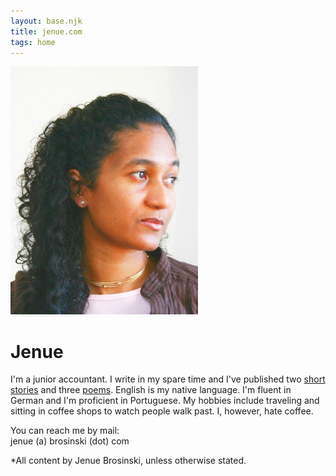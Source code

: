 ```yaml
---
layout: base.njk
title: jenue.com
tags: home
---
```


<div class="about">
	<img src="/static/img/j2.jpg" width="300" heigt="397"/>
	<div class="aboutText">
		<h1>Jenue</h1>
        <p> I'm a junior accountant. I write in my spare time and I've published two <a href="/short-stories/">short stories</a> and three <a href="/poems/">poems</a>. English is my native language. I'm fluent in German and I'm proficient in Portuguese. My hobbies include traveling and sitting in coffee shops to watch people walk past. I, however, hate coffee. 
		</p>
		<p>
			<p>You can reach me by mail: <br/>jenue (a) brosinski (dot) com</p>
			*All content by Jenue Brosinski, unless otherwise stated.
		</p>
	</div>
</div>    